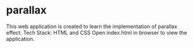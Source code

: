 # parallax

This web application is created to learn the implementation of parallax effect.
Tech Stack: HTML and CSS
Open index.html in browser to view the application.